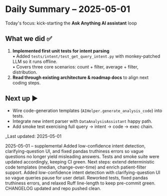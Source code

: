 # Daily Summary – 2025-05-01

Today's focus: kick-starting the **Ask Anything AI assistant** loop

## What we did ✅
1. **Implemented first unit tests for intent parsing**  
   • Added `tests/intent/test_get_query_intent.py` with monkey-patched LLM so it runs offline.  
   • Covers three core scenarios: count + filter, average + filter, distribution.  
2. **Read through existing architecture & roadmap docs** to align next coding steps.

## Next up ▶️
- Wire code-generation templates (`AIHelper.generate_analysis_code`) into tests.
- Integrate new intent parser with `DataAnalysisAssistant` happy path.
- Add smoke test exercising full query → intent → code → exec chain.

_Last updated: 2025-05-01

2025-05-01 – supplemental
Added low-confidence intent detection, clarifying-question UI, and fixed pandas truthiness errors so vague questions no longer yield misleading answers. Tests and smoke suite were updated accordingly, keeping CI green. Next steps: extend deterministic code templates (median, change-over-time) and enrich patient-filter support. 
Added low-confidence intent detection with clarifying-question UI so vague queries pause for user detail. Reworked tests, fixed pandas truthiness errors, and relaxed Ruff line-length to keep pre-commit green. CHANGELOG updated and repo pushed clean.